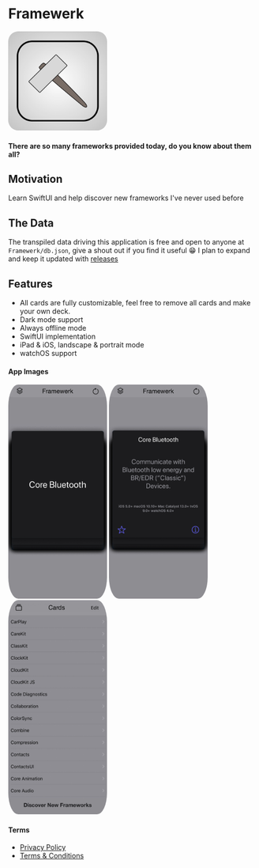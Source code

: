 # Framewerk

<img src="Framewerk/App/Assets.xcassets/AppIcon.appiconset/Icon.png" width="200" style="border-radius:10%"> 

#### There are so many frameworks provided today, do you know about them all?

## Motivation

Learn SwiftUI and help discover new frameworks I've never used before

## The Data

The transpiled data driving this application is free and open to anyone at `Framewerk/db.json`, give a shout out if you find it useful 😁 I plan to expand and keep it updated with [releases](https://developer.apple.com/documentation/)

## Features

- All cards are fully customizable, feel free to remove all cards and make your own deck.
- Dark mode support
- Always offline mode
- SwiftUI implementation
- iPad & iOS, landscape & portrait mode
- watchOS support

#### App Images
<p float="left">
	<img src="images/iphone6.5.jpg" width="200" style="border-radius:10%">
	<img src="images/iphone6.5.1.jpg" width="200" style="border-radius:10%">
	<img src="images/iphone6.5.2.jpg" width="200" style="border-radius:10%">
</p>


#### Terms

- [Privacy Policy](./privacy.md)
- [Terms & Conditions](./terms.md)
